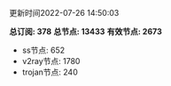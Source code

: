 更新时间2022-07-26 14:50:03

**总订阅: 378**
**总节点: 13433**
**有效节点: 2673**
- ss节点: 652
- v2ray节点: 1780
- trojan节点: 240
